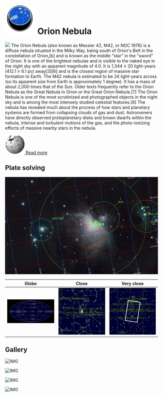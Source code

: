 # ![](..//Imaging//Common/pyl-tiny.png) Orion Nebula
![](..//Imaging//JPEG/Orion_Nebula+00+co.jpg)
The Orion Nebula (also known as Messier 42, M42, or NGC 1976) is a diffuse nebula situated in the Milky Way, being south of Orion's Belt in the constellation of Orion,[b] and is known as the middle "star" in the "sword" of Orion. It is one of the brightest nebulae and is visible to the naked eye in the night sky with an apparent magnitude of 4.0. It is 1,344 ± 20 light-years (412.1 ± 6.1 pc) away[3][6] and is the closest region of massive star formation to Earth. The M42 nebula is estimated to be 24 light-years across (so its apparent size from Earth is approximately 1 degree). It has a mass of about 2,000 times that of the Sun. Older texts frequently refer to the Orion Nebula as the Great Nebula in Orion or the Great Orion Nebula.[7] The Orion Nebula is one of the most scrutinized and photographed objects in the night sky and is among the most intensely studied celestial features.[8] The nebula has revealed much about the process of how stars and planetary systems are formed from collapsing clouds of gas and dust. Astronomers have directly observed protoplanetary disks and brown dwarfs within the nebula, intense and turbulent motions of the gas, and the photo-ionizing effects of massive nearby stars in the nebula.

[![](..//Imaging//Common/Wikipedia.png) Read more](https://en.wikipedia.org/wiki/Orion_Nebula)
## Plate solving 


![IMG](..//Imaging//HD/Orion_Nebula_Annotated.jpg)


| Globe | Close | Very close |
| ----- | ----- | ----- |
|![IMG](..//Imaging//HD/Orion_Nebula_Globe.jpg) |![IMG](..//Imaging//HD/Orion_Nebula_Close.jpg) |![IMG](..//Imaging//HD/Orion_Nebula_Closer.jpg) |

## Gallery
![IMG](..//Imaging//JPEG/Orion_Nebula+00+co.jpg) 

![IMG](..//Imaging//JPEG/Orion_Nebula+01+co.jpg) 

![IMG](..//Imaging//JPEG/Orion_Nebula+02+co.jpg) 

![IMG](..//Imaging//JPEG/Orion_Nebula+00+bg.jpg)
